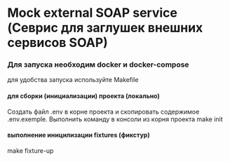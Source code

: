 Mock external SOAP service (Севрис для заглушек внешних сервисов SOAP)
====================

### Для запуска необходим docker и docker-compose

для удобства запуска используйте Makefile

#### для сборки (инициализации) проекта (локально)
Создать файл .env в корне проекта и скопировать содержимое .env.exemple. Выполнить команду в консоли из корня проекта make init

#### выполнение иницилизации fixtures (фикстур)
make fixture-up

